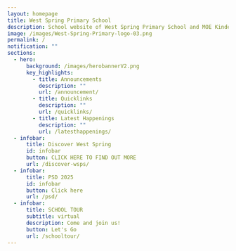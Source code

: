 ```yaml
---
layout: homepage
title: West Spring Primary School
description: School website of West Spring Primary School and MOE Kindergarten @ West Spring
image: /images/West-Spring-Primary-logo-03.png
permalink: /
notification: ""
sections:
  - hero:
      background: /images/herobannerV2.png
      key_highlights:
        - title: Announcements
          description: ""
          url: /announcement/
        - title: Quicklinks
          description: ""
          url: /quicklinks/
        - title: Latest Happenings
          description: ""
          url: /latesthappenings/
  - infobar:
      title: Discover West Spring
      id: infobar
      button: CLICK HERE TO FIND OUT MORE
      url: /discover-wsps/
  - infobar:
      title: PSD 2025
      id: infobar
      button: Click here
      url: /psd/
  - infobar:
      title: SCHOOL TOUR
      subtitle: virtual
      description: Come and join us!
      button: Let's Go
      url: /schooltour/
---
```

